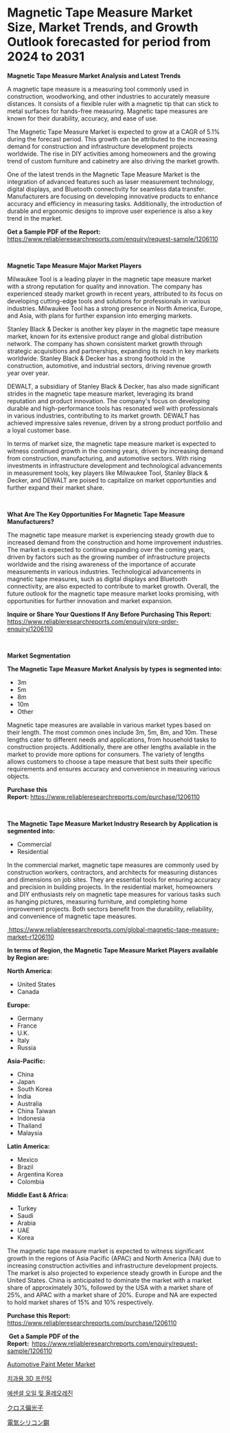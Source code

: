 <p><h1>Magnetic Tape Measure Market Size, Market Trends, and Growth Outlook forecasted for period from 2024 to 2031</h1></p><p><strong>Magnetic Tape Measure Market Analysis and Latest Trends</strong></p>
<p><p>A magnetic tape measure is a measuring tool commonly used in construction, woodworking, and other industries to accurately measure distances. It consists of a flexible ruler with a magnetic tip that can stick to metal surfaces for hands-free measuring. Magnetic tape measures are known for their durability, accuracy, and ease of use.</p><p>The Magnetic Tape Measure Market is expected to grow at a CAGR of 5.1% during the forecast period. This growth can be attributed to the increasing demand for construction and infrastructure development projects worldwide. The rise in DIY activities among homeowners and the growing trend of custom furniture and cabinetry are also driving the market growth.</p><p>One of the latest trends in the Magnetic Tape Measure Market is the integration of advanced features such as laser measurement technology, digital displays, and Bluetooth connectivity for seamless data transfer. Manufacturers are focusing on developing innovative products to enhance accuracy and efficiency in measuring tasks. Additionally, the introduction of durable and ergonomic designs to improve user experience is also a key trend in the market.</p></p>
<p><strong>Get a Sample PDF of the Report:&nbsp;</strong> <a href="https://www.reliableresearchreports.com/enquiry/request-sample/1206110">https://www.reliableresearchreports.com/enquiry/request-sample/1206110</a></p>
<p>&nbsp;</p>
<p><strong>Magnetic Tape Measure Major Market Players</strong></p>
<p><p>Milwaukee Tool is a leading player in the magnetic tape measure market with a strong reputation for quality and innovation. The company has experienced steady market growth in recent years, attributed to its focus on developing cutting-edge tools and solutions for professionals in various industries. Milwaukee Tool has a strong presence in North America, Europe, and Asia, with plans for further expansion into emerging markets.</p><p>Stanley Black & Decker is another key player in the magnetic tape measure market, known for its extensive product range and global distribution network. The company has shown consistent market growth through strategic acquisitions and partnerships, expanding its reach in key markets worldwide. Stanley Black & Decker has a strong foothold in the construction, automotive, and industrial sectors, driving revenue growth year over year.</p><p>DEWALT, a subsidiary of Stanley Black & Decker, has also made significant strides in the magnetic tape measure market, leveraging its brand reputation and product innovation. The company's focus on developing durable and high-performance tools has resonated well with professionals in various industries, contributing to its market growth. DEWALT has achieved impressive sales revenue, driven by a strong product portfolio and a loyal customer base.</p><p>In terms of market size, the magnetic tape measure market is expected to witness continued growth in the coming years, driven by increasing demand from construction, manufacturing, and automotive sectors. With rising investments in infrastructure development and technological advancements in measurement tools, key players like Milwaukee Tool, Stanley Black & Decker, and DEWALT are poised to capitalize on market opportunities and further expand their market share.</p></p>
<p>&nbsp;</p>
<p><strong>What Are The Key Opportunities For Magnetic Tape Measure Manufacturers?</strong></p>
<p><p>The magnetic tape measure market is experiencing steady growth due to increased demand from the construction and home improvement industries. The market is expected to continue expanding over the coming years, driven by factors such as the growing number of infrastructure projects worldwide and the rising awareness of the importance of accurate measurements in various industries. Technological advancements in magnetic tape measures, such as digital displays and Bluetooth connectivity, are also expected to contribute to market growth. Overall, the future outlook for the magnetic tape measure market looks promising, with opportunities for further innovation and market expansion.</p></p>
<p><strong>Inquire or Share Your Questions If Any Before Purchasing This Report:</strong> <a href="https://www.reliableresearchreports.com/enquiry/pre-order-enquiry/1206110">https://www.reliableresearchreports.com/enquiry/pre-order-enquiry/1206110</a></p>
<p>&nbsp;</p>
<p><strong>Market Segmentation</strong></p>
<p><strong>The Magnetic Tape Measure Market Analysis by types is segmented into:</strong></p>
<p><ul><li>3m</li><li>5m</li><li>8m</li><li>10m</li><li>Other</li></ul></p>
<p><p>Magnetic tape measures are available in various market types based on their length. The most common ones include 3m, 5m, 8m, and 10m. These lengths cater to different needs and applications, from household tasks to construction projects. Additionally, there are other lengths available in the market to provide more options for consumers. The variety of lengths allows customers to choose a tape measure that best suits their specific requirements and ensures accuracy and convenience in measuring various objects.</p></p>
<p><strong>Purchase this Report:&nbsp;</strong><a href="https://www.reliableresearchreports.com/purchase/1206110">https://www.reliableresearchreports.com/purchase/1206110</a></p>
<p>&nbsp;</p>
<p><strong>The Magnetic Tape Measure Market Industry Research by Application is segmented into:</strong></p>
<p><ul><li>Commercial</li><li>Residential</li></ul></p>
<p><p>In the commercial market, magnetic tape measures are commonly used by construction workers, contractors, and architects for measuring distances and dimensions on job sites. They are essential tools for ensuring accuracy and precision in building projects. In the residential market, homeowners and DIY enthusiasts rely on magnetic tape measures for various tasks such as hanging pictures, measuring furniture, and completing home improvement projects. Both sectors benefit from the durability, reliability, and convenience of magnetic tape measures.</p></p>
<p><a href="https://www.reliableresearchreports.com/global-magnetic-tape-measure-market-r1206110">&nbsp;https://www.reliableresearchreports.com/global-magnetic-tape-measure-market-r1206110</a></p>
<p><strong>In terms of Region, the Magnetic Tape Measure Market Players available by Region are:</strong></p>
<p>
    <p> <strong> North America: </strong>
        <ul>
            <li>United States</li>
            <li>Canada</li>
        </ul>
        </p> 
    <p> <strong> Europe: </strong>
        <ul>
            <li>Germany</li>
            <li>France</li>
            <li>U.K.</li>
            <li>Italy</li>
            <li>Russia</li>
        </ul>
        </p> 
    <p> <strong> Asia-Pacific: </strong>
        <ul>
            <li>China</li>
            <li>Japan</li>
            <li>South Korea</li>
            <li>India</li>
            <li>Australia</li>
            <li>China Taiwan</li>
            <li>Indonesia</li>
            <li>Thailand</li>
            <li>Malaysia</li>
        </ul>
        </p> 
    <p> <strong> Latin America: </strong>
        <ul>
            <li>Mexico</li>
            <li>Brazil</li>
            <li>Argentina Korea</li>
            <li>Colombia</li>
        </ul>
        </p> 
    <p> <strong> Middle East & Africa: </strong>
        <ul>
            <li>Turkey</li>
            <li>Saudi</li>
            <li>Arabia</li>
            <li>UAE</li>
            <li>Korea</li>
        </ul>
    </p>
    </p>
<p><p>The magnetic tape measure market is expected to witness significant growth in the regions of Asia Pacific (APAC) and North America (NA) due to increasing construction activities and infrastructure development projects. The market is also projected to experience steady growth in Europe and the United States. China is anticipated to dominate the market with a market share of approximately 30%, followed by the USA with a market share of 25%, and APAC with a market share of 20%. Europe and NA are expected to hold market shares of 15% and 10% respectively.</p></p>
<p><strong>Purchase this Report: </strong><a href="https://www.reliableresearchreports.com/purchase/1206110">https://www.reliableresearchreports.com/purchase/1206110</a></p>
<p>&nbsp;<strong>Get a Sample PDF of the Report:&nbsp;&nbsp;</strong><a href="https://www.reliableresearchreports.com/enquiry/request-sample/1206110">https://www.reliableresearchreports.com/enquiry/request-sample/1206110</a></p>
<p><strong></strong></p>
<p><p><a href="https://github.com/cecuraprangm/Market-Research-Report-List-2/blob/main/automotive-paint-meter-market.md">Automotive Paint Meter Market</a></p><p><a href="https://github.com/khytkeqagplkzqvh/Market-Research-Report-List-1/blob/main/109572928832.md">치과용 3D 프린팅</a></p><p><a href="https://medium.com/@hershelkris/%ED%96%A5%EA%B8%B0-%EC%98%A4%EC%9D%BC-%EB%B0%8F-%EC%98%A4%EB%A0%88%EC%98%A4%EB%A0%88%EC%A7%84-%EC%8B%9C%EC%9E%A5-%EA%B2%BD%EC%9F%81-%EB%B6%84%EC%84%9D-%EC%8B%9C%EC%9E%A5-%ED%8A%B8%EB%A0%8C%EB%93%9C-%EB%B0%8F-2031%EB%85%84%EA%B9%8C%EC%A7%80%EC%9D%98-%EC%98%88%EC%B8%A1-55ed0c460cfa">에센셜 오일 및 올레오레진</a></p><p><a href="https://github.com/xemfu2379520/Market-Research-Report-List-1/blob/main/965622131338.md">クロス偏光子</a></p><p><a href="https://github.com/bucuel854722/Market-Research-Report-List-1/blob/main/428128231339.md">電気シリコン鋼</a></p></p>